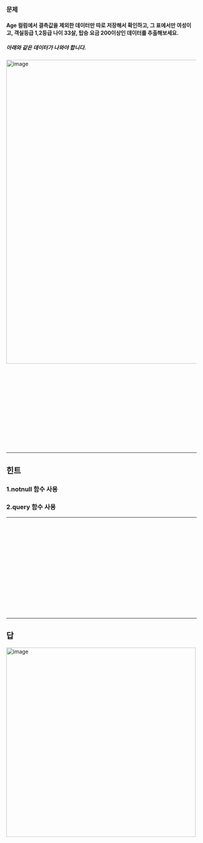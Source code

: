 ### 문제
#### Age 컬럼에서 결측값을 제외한 데이터만 따로 저장해서 확인하고, 그 표에서만 여성이고, 객실등급 1,2등급 나이 33살, 탑승 요금 200이상인 데이터를 추출해보세요. 
##### 아래와 같은 데이터가 나와야 합니다.


<img width="804" alt="image" src="https://github.com/sejongsmarcle/2023_Autumn_DataAnalysisStudy/assets/70877858/3ec8cdde-478b-4c1f-8965-4cf04d579b93">

<br/>
<br/>
<br/>
<br/>
<br/>
<br/>
<br/>
<br/>
<br/>
<br/>
<br/>
<br/>
<br/>
<br/>


----------------------------------------------------
## 힌트
### 1.notnull 함수 사용
### 2.query 함수 사용
-----------------------------------------------------


<br/>
<br/>
<br/>
<br/>
<br/>
<br/>
<br/>
<br/>
<br/>
<br/>
<br/>
<br/>
<br/>
<br/>














--------------------------------------------------------
## 답
<img width="501" alt="image" src="https://github.com/sejongsmarcle/2023_Autumn_DataAnalysisStudy/assets/70877858/a2293c7d-7c9f-49bc-946b-f8dbf9124948">
